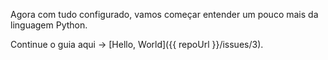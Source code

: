 Agora com tudo configurado, vamos começar entender um pouco mais da linguagem Python.

Continue o guia aqui -> [Hello, World]({{ repoUrl }}/issues/3).
